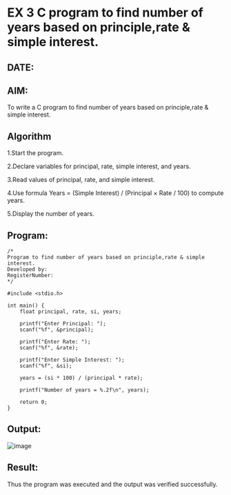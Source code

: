 # EX 3 C program to find number of years based on principle,rate & simple interest.
## DATE:
## AIM:
To write a C program to find number of years based on principle,rate & simple interest.

## Algorithm
1.Start the program.

2.Declare variables for principal, rate, simple interest, and years.

3.Read values of principal, rate, and simple interest.

4.Use formula Years = (Simple Interest) / (Principal × Rate / 100) to compute years.

5.Display the number of years. 

## Program:
```
/*
Program to find number of years based on principle,rate & simple interest.
Developed by: 
RegisterNumber:  
*/

#include <stdio.h>

int main() {
    float principal, rate, si, years;
    
    printf("Enter Principal: ");
    scanf("%f", &principal);
    
    printf("Enter Rate: ");
    scanf("%f", &rate);
    
    printf("Enter Simple Interest: ");
    scanf("%f", &si);
    
    years = (si * 100) / (principal * rate);
    
    printf("Number of years = %.2f\n", years);
    
    return 0;
}

```

## Output:
![image](https://github.com/user-attachments/assets/d0d9ecec-43cd-4319-90e7-7452676c0718)



## Result:
Thus the program was executed and the output was verified successfully.
